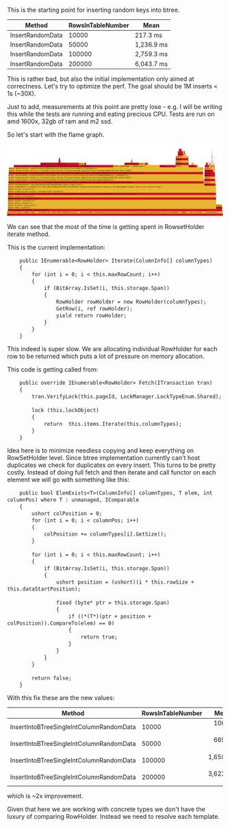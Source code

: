 This is the starting point for inserting random keys into btree.

| Method | RowsInTableNumber | Mean |
|--------|----------|-------------|
| InsertRandomData | 10000 | 217.3 ms|
| InsertRandomData	| 50000	            | 1,236.9 ms	|
| InsertRandomData	| 100000	        | 2,759.3 ms	|
| InsertRandomData	| 200000	        | 6,043.7 ms	|


This is rather bad, but also the initial implementation only aimed at correctness.
Let's try to optimize the perf. The goal should be 1M inserts < 1s (~30X).

Just to add, measurements at this point are pretty lose - e.g. I will be writing this while the tests are running and eating precious CPU. Tests are run on amd 1600x, 32gb of ram and m2 ssd.

So let's start with the flame graph.

![](flameGraphStep1.png)

We can see that the most of the time is getting spent in RowsetHolder iterate method.

This is the current implementation:

        public IEnumerable<RowHolder> Iterate(ColumnInfo[] columnTypes)
        {
            for (int i = 0; i < this.maxRowCount; i++)
            {
                if (BitArray.IsSet(i, this.storage.Span))
                {
                    RowHolder rowHolder = new RowHolder(columnTypes);
                    GetRow(i, ref rowHolder);
                    yield return rowHolder;
                }
            }
        }

This indeed is super slow. We are allocating individual RowHolder for each row to be returned which puts a lot of pressure on memory allocation.

This code is getting called from:

        public override IEnumerable<RowHolder> Fetch(ITransaction tran)
        {
            tran.VerifyLock(this.pageId, LockManager.LockTypeEnum.Shared);

            lock (this.lockObject)
            {
                return  this.items.Iterate(this.columnTypes);
            }
        }


Idea here is to minimize needless copying and keep everything on RowSetHolder level.
Since btree implementation currently can't host duplicates we check for duplicates on every insert. This turns to be pretty costly. Instead of doing full fetch and then iterate and call functor on each element we will go with something like this:

        public bool ElemExists<T>(ColumnInfo[] columnTypes, T elem, int columnPos) where T : unmanaged, IComparable
        {
            ushort colPosition = 0;
            for (int i = 0; i < columnPos; i++)
            {
                colPosition += columnTypes[i].GetSize();
            }

            for (int i = 0; i < this.maxRowCount; i++)
            {
                if (BitArray.IsSet(i, this.storage.Span))
                {
                    ushort position = (ushort)(i * this.rowSize + this.dataStartPosition);

                    fixed (byte* ptr = this.storage.Span)
                    {
                        if ((*(T*)(ptr + position + colPosition)).CompareTo(elem) == 0)
                        {
                            return true;
                        }
                    }
                }
            }

            return false;
        }

With this fix these are the new values:

|                                   Method | RowsInTableNumber |       Mean |    Error |   StdDev |
|----------------------------------------- |------------------ |-----------:|---------:|---------:|
| InsertIntoBTreeSingleIntColumnRandomData |             10000 |   106.5 ms |  1.70 ms |  1.74 ms |
| InsertIntoBTreeSingleIntColumnRandomData |             50000 |   669.5 ms | 12.04 ms | 11.26 ms |
| InsertIntoBTreeSingleIntColumnRandomData |            100000 | 1,650.9 ms | 31.48 ms | 38.66 ms |
| InsertIntoBTreeSingleIntColumnRandomData |            200000 | 3,622.4 ms | 42.50 ms | 39.76 ms |

which is ~2x improvement.

Given that here we are working with concrete types we don't have the luxury of comparing RowHolder. Instead we need to resolve each template.